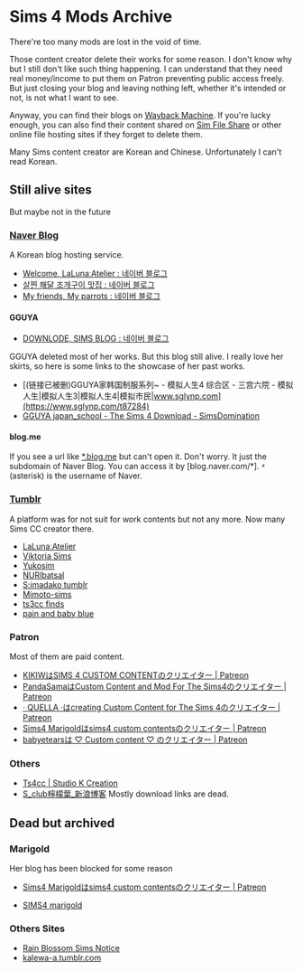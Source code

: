 # Sims 4 Mods Archive

There're too many mods are lost in the void of time.

Those content creator delete their works for some reason. I don't know why but I
still don't like such thing happening. I can understand that they need real
money/income to put them on Patron preventing public access freely. But just
closing your blog and leaving nothing left, whether it's intended or not, is not
what I want to see.

Anyway, you can find their blogs on [Wayback Machine](https://web.archive.org/).
If you're lucky enough, you can also find their content shared on [Sim File Share](https://simfileshare.net/) or other online file hosting sites if they forget to delete them.

Many Sims content creator are Korean and Chinese. Unfortunately I can't read Korean.

## Still alive sites

But maybe not in the future

### [Naver Blog](https://blog.naver.com/)

A Korean blog hosting service.

- [Welcome, LaLunaːAtelier : 네이버 블로그](https://blog.naver.com/heyruna)
- [살찐 해달 조개구이 맛집 : 네이버 블로그](https://blog.naver.com/wlgp5209)
- [My friends, My parrots : 네이버 블로그](https://blog.naver.com/shj6819)

#### GGUYA

- [DOWNLODE, SIMS BLOG : 네이버 블로그](https://blog.naver.com/u4ccr5)

GGUYA deleted most of her works. But this blog still alive. I really love her skirts, so here is some links to the showcase of her past works.

- [(链接已被删)GGUYA家韩国制服系列~ - 模拟人生4 综合区 - 三宫六院 - 模拟人生|模拟人生3|模拟人生4|模拟市民|www.sglynp.com](https://www.sglynp.com/t87284)
- [GGUYA japan_school - The Sims 4 Download - SimsDomination](https://www.simsdom.com/downloads/239594/gguya-japan-school-sims4)

#### blog.me

If you see a url like [*.blog.me](https://blog.me) but can't open it. Don't worry. It just
the subdomain of Naver Blog. You can access it by [blog.naver.com/*]. `*` (asterisk) is the
username of Naver.

### [Tumblr](https://tumblr.com)

A platform was for not suit for work contents but not any more. Now many Sims CC creator there.

- [LaLunaːAtelier](https://laluna1005.tumblr.com/)
- [Viktoria Sims](https://viktoria-sims.tumblr.com/)
- [Yukosim](https://yuko-18.tumblr.com/)
- [NURIbatsal](https://nuribatsal.tumblr.com/)
- [S:imadako tumblr](https://imadako.tumblr.com/)
- [Mimoto-sims](https://mimoto-sims.tumblr.com/)
- [ts3cc finds](https://tsimsccfinds.tumblr.com/)
- [pain and baby blue](https://babyetears.tumblr.com/)

### Patron

Most of them are paid content.

- [KIKIWはSIMS 4 CUSTOM CONTENTのクリエイター | Patreon](https://www.patreon.com/KIKIW)
- [PandaSamaはCustom Content and Mod For The Sims4のクリエイター | Patreon](https://www.patreon.com/PandasamaSims4/posts)
- [· QUELLA ·はcreating Custom Content for The Sims 4のクリエイター | Patreon](https://www.patreon.com/quellasims)
- [Sims4 Marigoldはsims4 custom contentsのクリエイター | Patreon](https://www.patreon.com/sims4marigold)
- [babyetearsは ♡ Custom content ♡ のクリエイター | Patreon](https://www.patreon.com/babyetears)

### Others

- [Ts4cc | Studio K Creation](https://karzalee.wixsite.com/studiok)
- [S_club檸檬葉_新浪博客](http://blog.sina.com.cn/lemonleafs) Mostly download links are dead.

## Dead but archived

### Marigold

Her blog has been blocked for some reason

- [Sims4 Marigoldはsims4 custom contentsのクリエイター | Patreon](https://www.patreon.com/sims4marigold)

- [SIMS4 marigold](https://web.archive.org/web/20210727141707/https://sims4marigold.blogspot.com/)

### Others Sites

- [Rain Blossom Sims Notice](https://web.archive.org/web/20180708035338/http://rain-blossom-sims.tistory.com/3)
- [kalewa-a.tumblr.com](https://web.archive.org/web/20160131145431/http://kalewa-a.tumblr.com/)
